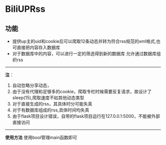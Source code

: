 # BiliUPRss

## 功能

* 提供up主的uid和cookie后可以爬取12条动态并转为符合rss规范的xml格式,也可直接把内容存入数据库
* 对于数据库中的内容，可以进行一定的筛选得到新的数据库
  允许通过数据库组织rss

---
**注**：

1. 自动忽略分享动态，
2. 由于没有代理和足够多的cookie，爬取专栏时候需要反复请求，故设计了sleep(15),爬取速度不如其他动态类型
3. 对于直接生成的rss，其具体时分可能失真
4. 对于有数据库组成的rss,具体时间均失真
5. 由于flask项目设计错误，自带的flask项目运行在127.0.0.1:5000，不能被外部直接访问

---
**使用方法**
使用bool管理main函数即可
